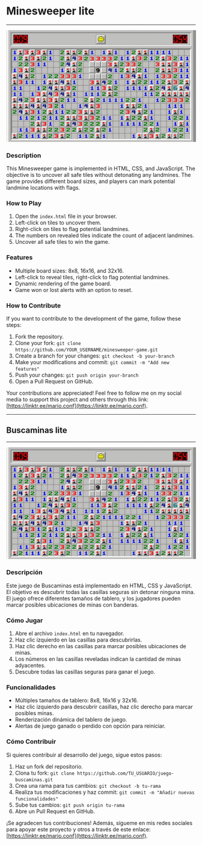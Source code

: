 # Minesweeper lite

---

![Minesweeper Game](minesweeper.png)

### Description

This Minesweeper game is implemented in HTML, CSS, and JavaScript. The objective is to uncover all safe tiles without detonating any landmines. The game provides different board sizes, and players can mark potential landmine locations with flags.

### How to Play

1. Open the `index.html` file in your browser.
2. Left-click on tiles to uncover them.
3. Right-click on tiles to flag potential landmines.
4. The numbers on revealed tiles indicate the count of adjacent landmines.
5. Uncover all safe tiles to win the game.

### Features

- Multiple board sizes: 8x8, 16x16, and 32x16.
- Left-click to reveal tiles, right-click to flag potential landmines.
- Dynamic rendering of the game board.
- Game won or lost alerts with an option to reset.

### How to Contribute

If you want to contribute to the development of the game, follow these steps:

1. Fork the repository.
2. Clone your fork: `git clone https://github.com/YOUR_USERNAME/minesweeper-game.git`
3. Create a branch for your changes: `git checkout -b your-branch`
4. Make your modifications and commit: `git commit -m "Add new features"`
5. Push your changes: `git push origin your-branch`
6. Open a Pull Request on GitHub.

Your contributions are appreciated! Feel free to follow me on my social media to support this project and others through this link: [https://linktr.ee/mario.conf](https://linktr.ee/mario.conf).

---

## Buscaminas lite

---

![Juego Buscaminas](minesweeper.png)

### Descripción

Este juego de Buscaminas está implementado en HTML, CSS y JavaScript. El objetivo es descubrir todas las casillas seguras sin detonar ninguna mina. El juego ofrece diferentes tamaños de tablero, y los jugadores pueden marcar posibles ubicaciones de minas con banderas.

### Cómo Jugar

1. Abre el archivo `index.html` en tu navegador.
2. Haz clic izquierdo en las casillas para descubrirlas.
3. Haz clic derecho en las casillas para marcar posibles ubicaciones de minas.
4. Los números en las casillas reveladas indican la cantidad de minas adyacentes.
5. Descubre todas las casillas seguras para ganar el juego.

### Funcionalidades

- Múltiples tamaños de tablero: 8x8, 16x16 y 32x16.
- Haz clic izquierdo para descubrir casillas, haz clic derecho para marcar posibles minas.
- Renderización dinámica del tablero de juego.
- Alertas de juego ganado o perdido con opción para reiniciar.

### Cómo Contribuir

Si quieres contribuir al desarrollo del juego, sigue estos pasos:

1. Haz un fork del repositorio.
2. Clona tu fork: `git clone https://github.com/TU_USUARIO/juego-buscaminas.git`
3. Crea una rama para tus cambios: `git checkout -b tu-rama`
4. Realiza tus modificaciones y haz commit: `git commit -m "Añadir nuevas funcionalidades"`
5. Sube tus cambios: `git push origin tu-rama`
6. Abre un Pull Request en GitHub.

¡Se agradecen tus contribuciones! Además, sígueme en mis redes sociales para apoyar este proyecto y otros a través de este enlace: [https://linktr.ee/mario.conf](https://linktr.ee/mario.conf).
